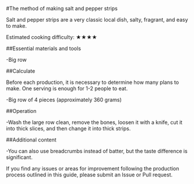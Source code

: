 #The method of making salt and pepper strips

Salt and pepper strips are a very classic local dish, salty, fragrant, and easy to make.

Estimated cooking difficulty: ★★★★

##Essential materials and tools

-Big row

##Calculate

Before each production, it is necessary to determine how many plans to make. One serving is enough for 1-2 people to eat.

-Big row of 4 pieces (approximately 360 grams)

##Operation

-Wash the large row clean, remove the bones, loosen it with a knife, cut it into thick slices, and then change it into thick strips.

##Additional content

-You can also use breadcrumbs instead of batter, but the taste difference is significant.

If you find any issues or areas for improvement following the production process outlined in this guide, please submit an Issue or Pull request.